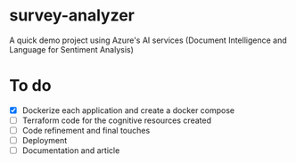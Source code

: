 # survey-analyzer
A quick demo project using Azure's AI services (Document Intelligence and Language for Sentiment Analysis)

# To do
- [x] Dockerize each application and create a docker compose
- [ ] Terraform code for the cognitive resources created
- [ ] Code refinement and final touches
- [ ] Deployment
- [ ] Documentation and article